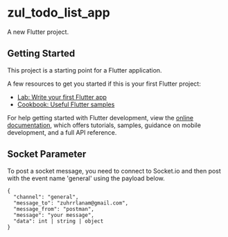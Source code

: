 # zul_todo_list_app

A new Flutter project.

## Getting Started

This project is a starting point for a Flutter application.

A few resources to get you started if this is your first Flutter project:

- [Lab: Write your first Flutter app](https://docs.flutter.dev/get-started/codelab)
- [Cookbook: Useful Flutter samples](https://docs.flutter.dev/cookbook)

For help getting started with Flutter development, view the
[online documentation](https://docs.flutter.dev/), which offers tutorials,
samples, guidance on mobile development, and a full API reference.


## Socket Parameter

To post a socket message, you need to connect to Socket.io and then post with the event name 'general' using the payload below.

```
{
  "channel": "general",
  "message_to": "zuhrrlanam@gmail.com",
  "message_from": "postman",
  "message": "your message",
  "data": int | string | object
}
```
